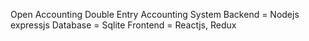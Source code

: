Open Accounting Double Entry Accounting System
Backend = Nodejs expressjs
Database = Sqlite
Frontend = Reactjs, Redux